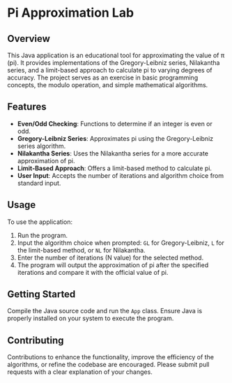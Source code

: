 # Pi Approximation Lab

## Overview
This Java application is an educational tool for approximating the value of π (pi). It provides implementations of the Gregory-Leibniz series, Nilakantha series, and a limit-based approach to calculate pi to varying degrees of accuracy. The project serves as an exercise in basic programming concepts, the modulo operation, and simple mathematical algorithms.

## Features
- **Even/Odd Checking**: Functions to determine if an integer is even or odd.
- **Gregory-Leibniz Series**: Approximates pi using the Gregory-Leibniz series algorithm.
- **Nilakantha Series**: Uses the Nilakantha series for a more accurate approximation of pi.
- **Limit-Based Approach**: Offers a limit-based method to calculate pi.
- **User Input**: Accepts the number of iterations and algorithm choice from standard input.

## Usage
To use the application:
1. Run the program.
2. Input the algorithm choice when prompted: `GL` for Gregory-Leibniz, `L` for the limit-based method, or `NL` for Nilakantha.
3. Enter the number of iterations (N value) for the selected method.
4. The program will output the approximation of pi after the specified iterations and compare it with the official value of pi.

## Getting Started
Compile the Java source code and run the `App` class. Ensure Java is properly installed on your system to execute the program.

## Contributing
Contributions to enhance the functionality, improve the efficiency of the algorithms, or refine the codebase are encouraged. Please submit pull requests with a clear explanation of your changes.
